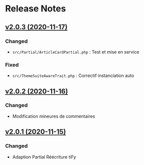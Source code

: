# Release Notes

## [v2.0.3 (2020-11-17)](https://svn.tigreblanc.fr/presstify-plugins/theme-suite/tags/2.0.3...v2.0.3)

### Changed

- `src/Partial/ArticleCardPartial.php` : Test et mise en service

### Fixed 

- `src/ThemeSuiteAwareTrait.php` : Correctif instanciation auto

## [v2.0.2 (2020-11-16)](https://svn.tigreblanc.fr/presstify-plugins/theme-suite/tags/2.0.2...v2.0.2)

### Changed

- Modification mineures de commentaires

## [v2.0.1 (2020-11-15)](https://svn.tigreblanc.fr/presstify-plugins/theme-suite/tags/2.0.1...v2.0.1)

### Changed

- Adaption Partial Réécriture tiFy
